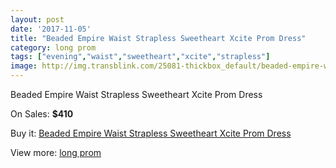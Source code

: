 ```yaml
---
layout: post
date: '2017-11-05'
title: "Beaded Empire Waist Strapless Sweetheart Xcite Prom Dress"
category: long prom
tags: ["evening","waist","sweetheart","xcite","strapless"]
image: http://img.transblink.com/25081-thickbox_default/beaded-empire-waist-strapless-sweetheart-xcite-prom-dress.jpg
---
```

Beaded Empire Waist Strapless Sweetheart Xcite Prom Dress

On Sales: **$410**
<a href="https://www.transblink.com/en/long-prom/7906-beaded-empire-waist-strapless-sweetheart-xcite-prom-dress.html"><amp-img layout="responsive" width="600" height="600" src="//img.transblink.com/25081-thickbox_default/beaded-empire-waist-strapless-sweetheart-xcite-prom-dress.jpg" alt="Beaded Empire Waist Strapless Sweetheart Xcite Prom Dress 0" /></a>
<a href="https://www.transblink.com/en/long-prom/7906-beaded-empire-waist-strapless-sweetheart-xcite-prom-dress.html"><amp-img layout="responsive" width="600" height="600" src="//img.transblink.com/25082-thickbox_default/beaded-empire-waist-strapless-sweetheart-xcite-prom-dress.jpg" alt="Beaded Empire Waist Strapless Sweetheart Xcite Prom Dress 1" /></a>

Buy it: [Beaded Empire Waist Strapless Sweetheart Xcite Prom Dress](https://www.transblink.com/en/long-prom/7906-beaded-empire-waist-strapless-sweetheart-xcite-prom-dress.html "Beaded Empire Waist Strapless Sweetheart Xcite Prom Dress")

View more: [long prom](https://www.transblink.com/en/58-long-prom "long prom")
